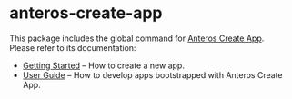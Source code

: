 # anteros-create-app

This package includes the global command for [Anteros Create App](https://github.com/anterostecnologia/anteros-create-app).<br>
Please refer to its documentation:

- [Getting Started](https://anterostecnologia.github.io/anteros-create-app/docs/getting-started) – How to create a new app.
- [User Guide](https://anterostecnologia.github.io/anteros-create-app/) – How to develop apps bootstrapped with Anteros Create App.
